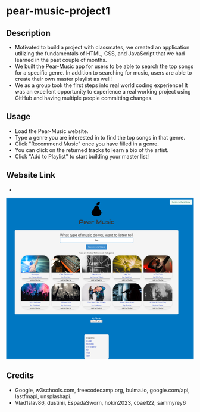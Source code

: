 # pear-music-project1

## Description
- Motivated to build a project with classmates, we created an application utilizing the fundamentals of HTML, CSS, and JavaScript that we had learned in the past couple of months.
- We built the Pear-Music app for users to be able to search the top songs for a specific genre. In addition to searching for music, users are able to create their own master playlist as well!
- We as a group took the first steps into real world coding experience! It was an excellent opportunity to experience a real working project using GitHub and having multiple people committing changes.


## Usage
- Load the Pear-Music website.
- Type a genre you are interested in to find the top songs in that genre.
- Click "Recommend Music" once you have filled in a genre.
- You can click on the returned tracks to learn a bio of the artist.
- Click "Add to Playlist" to start building your master list!

## Website Link
- 

![Pear-Music.](./assets/images/Screenshot%202023-04-06%20at%208.33.43%20PM.png)

## Credits
- Google, w3schools.com, freecodecamp.org, bulma.io, google.com/api, lastfmapi, unsplashapi.
- Vlad1slav86, dustinii, EspadaSworn, hokin2023, cbae122, sammyrey6